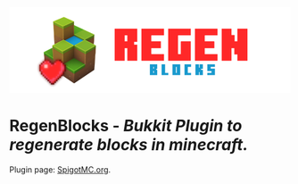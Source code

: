 <div style="text-align:center"><img src="res/banner.png" /></div>

# RegenBlocks - _Bukkit Plugin to regenerate blocks in minecraft._
Plugin page: [SpigotMC.org](https://www.spigotmc.org/resources/regenblocks.74343/).
